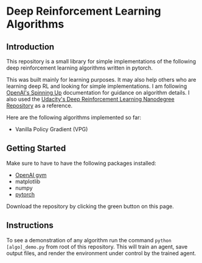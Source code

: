 # Deep Reinforcement Learning Algorithms

## Introduction

This repository is a small library for simple implementations of the following deep reinforcement learning algorithms written in pytorch.

This was built mainly for learning purposes. It may also help others who are learning deep RL and looking for simple implementations. I am following [OpenAI's Spinning Up](https://spinningup.openai.com/en/latest/index.html) documentation for guidance on algorithm details. I also used the [Udacity's Deep Reinforcement Learning Nanodegree Repository](https://github.com/udacity/deep-reinforcement-learning) as a reference.

Here are the following algorithms implemented so far:
- Vanilla Policy Gradient (VPG)

<!-- - Trust Region Policy Optimization (TRPO)
- Proximal Policy Optimization (PPO)
- Deep Deterministic Policy Gradient (DDPG)
- Twin Delayed DDPG 
- Soft Actor-Critic -->

## Getting Started

Make sure to have to have the following packages installed:
- [OpenAI gym](https://github.com/openai/gym)
- matplotlib
- numpy
- [pytorch](https://github.com/pytorch/pytorch)

Download the repository by clicking the green button on this page. 

## Instructions

To see a demonstration of any algorithm run the command `python [algo]_demo.py` from root of this repository. This will train an agent, save output files, and render the environment under control by the trained agent.